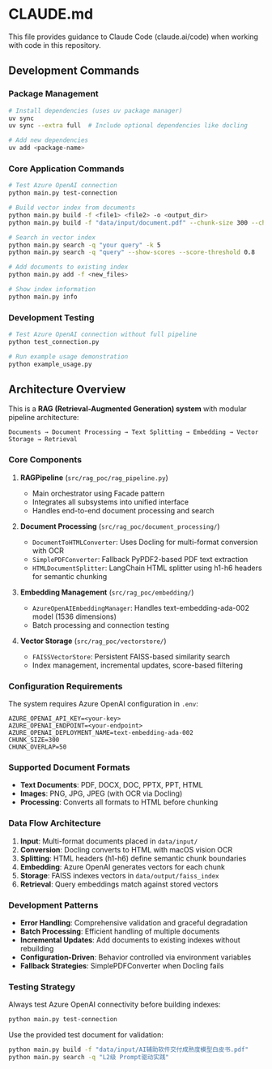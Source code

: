 # CLAUDE.md

This file provides guidance to Claude Code (claude.ai/code) when working with code in this repository.

## Development Commands

### Package Management
```bash
# Install dependencies (uses uv package manager)
uv sync
uv sync --extra full  # Include optional dependencies like docling

# Add new dependencies
uv add <package-name>
```

### Core Application Commands
```bash
# Test Azure OpenAI connection
python main.py test-connection

# Build vector index from documents
python main.py build -f <file1> <file2> -o <output_dir>
python main.py build -f "data/input/document.pdf" --chunk-size 300 --chunk-overlap 50

# Search in vector index
python main.py search -q "your query" -k 5
python main.py search -q "query" --show-scores --score-threshold 0.8

# Add documents to existing index
python main.py add -f <new_files>

# Show index information
python main.py info
```

### Development Testing
```bash
# Test Azure OpenAI connection without full pipeline
python test_connection.py

# Run example usage demonstration
python example_usage.py
```

## Architecture Overview

This is a **RAG (Retrieval-Augmented Generation) system** with modular pipeline architecture:

```
Documents → Document Processing → Text Splitting → Embedding → Vector Storage → Retrieval
```

### Core Components

1. **RAGPipeline** (`src/rag_poc/rag_pipeline.py`)
   - Main orchestrator using Facade pattern
   - Integrates all subsystems into unified interface
   - Handles end-to-end document processing and search

2. **Document Processing** (`src/rag_poc/document_processing/`)
   - `DocumentToHTMLConverter`: Uses Docling for multi-format conversion with OCR
   - `SimplePDFConverter`: Fallback PyPDF2-based PDF text extraction
   - `HTMLDocumentSplitter`: LangChain HTML splitter using h1-h6 headers for semantic chunking

3. **Embedding Management** (`src/rag_poc/embedding/`)
   - `AzureOpenAIEmbeddingManager`: Handles text-embedding-ada-002 model (1536 dimensions)
   - Batch processing and connection testing

4. **Vector Storage** (`src/rag_poc/vectorstore/`)
   - `FAISSVectorStore`: Persistent FAISS-based similarity search
   - Index management, incremental updates, score-based filtering

### Configuration Requirements

The system requires Azure OpenAI configuration in `.env`:
```env
AZURE_OPENAI_API_KEY=<your-key>
AZURE_OPENAI_ENDPOINT=<your-endpoint>
AZURE_OPENAI_DEPLOYMENT_NAME=text-embedding-ada-002
CHUNK_SIZE=300
CHUNK_OVERLAP=50
```

### Supported Document Formats

- **Text Documents**: PDF, DOCX, DOC, PPTX, PPT, HTML
- **Images**: PNG, JPG, JPEG (with OCR via Docling)
- **Processing**: Converts all formats to HTML before chunking

### Data Flow Architecture

1. **Input**: Multi-format documents placed in `data/input/`
2. **Conversion**: Docling converts to HTML with macOS vision OCR
3. **Splitting**: HTML headers (h1-h6) define semantic chunk boundaries
4. **Embedding**: Azure OpenAI generates vectors for each chunk
5. **Storage**: FAISS indexes vectors in `data/output/faiss_index`
6. **Retrieval**: Query embeddings match against stored vectors

### Development Patterns

- **Error Handling**: Comprehensive validation and graceful degradation
- **Batch Processing**: Efficient handling of multiple documents
- **Incremental Updates**: Add documents to existing indexes without rebuilding
- **Configuration-Driven**: Behavior controlled via environment variables
- **Fallback Strategies**: SimplePDFConverter when Docling fails

### Testing Strategy

Always test Azure OpenAI connectivity before building indexes:
```bash
python main.py test-connection
```

Use the provided test document for validation:
```bash
python main.py build -f "data/input/AI辅助软件交付成熟度模型白皮书.pdf"
python main.py search -q "L2级 Prompt驱动实践"
```